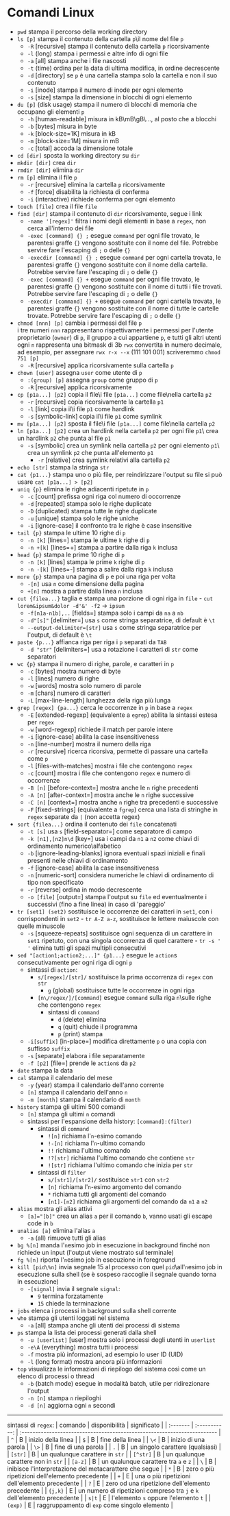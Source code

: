 # Comandi Linux
* `pwd` stampa il percorso della working directory
* `ls [p]` stampa il contenuto della cartella `p`\il nome del file `p`
  * `-R` [recursive] stampa il contenuto della cartella `p` ricorsivamente
  * `-l` (long) stampa i permessi e altre info di ogni file
  * `-a` [all] stampa anche i file nascosti
  * `-t` (time) ordina per la data di ultima modifica, in ordine decrescente
  * `-d` [directory] se `p` è una cartella stampa solo la cartella e non il suo contenuto
  * `-i` [inode] stampa il numero di inode per ogni elemento
  * `-s` [size] stampa la dimensione in blocchi di ogni elemento
* `du [p]` (disk usage) stampa il numero di blocchi di memoria che occupano gli elementi `p`
  * `-h` [human-readable] misura in kB\mB\gB\\..., al posto che a blocchi
  * `-b` [bytes] misura in byte
  * `-k` [block-size=1K] misura in kB
  * `-m` [block-size=1M] misura in mB
  * `-c` [total] accoda la dimensione totale
* `cd [dir]` sposta la working directory su `dir` 
* `mkdir [dir]` crea `dir`
* `rmdir [dir]` elimina `dir`
* `rm [p]` elimina il file `p`
  * `-r` [recursive] elimina la cartella `p` ricorsivamente
  * `-f` [force] disabilita la richiesta di conferma
  * `-i` (interactive) richiede conferma per ogni elemento
* `touch [file]` crea il file `file`
* `find [dir]` stampa il contenuto di `dir` ricorsivamente, segue i link
  * `-name '[regex]'` filtra i nomi degli elementi in base a `regex`, non cerca all'interno dei file
  * `-exec [command] {} ;` esegue `command` per ogni file trovato, le parentesi graffe `{}` vengono sostituite con il nome del file. Potrebbe servire fare l'escaping di `;` o delle `{}`
  * `-execdir [command] {} ;` esegue `command` per ogni cartella trovata, le parentesi graffe `{}` vengono sostituite con il nome della cartella. Potrebbe servire fare l'escaping di `;` o delle `{}`
  * `-exec [command] {} +` esegue `command` per ogni file trovato, le parentesi graffe `{}` vengono sostituite con il nome di tutti i file trovati. Potrebbe servire fare l'escaping di `;` o delle `{}`
  * `-execdir [command] {} +` esegue `command` per ogni cartella trovata, le parentesi graffe `{}` vengono sostituite con il nome di tutte le cartelle trovate. Potrebbe servire fare l'escaping di `;` o delle `{}`
* `chmod [nnn] [p]` cambia i permessi del file `p`\
  i tre numeri `nnn` rappresentano rispettivamente i permessi per l'utente proprietario (`owner`) di `p`, il gruppo a cui appartiene `p`, e tutti gli altri utenti\
  ogni `n` rappresenta una bitmask di 3b `rwx` convertita in numero decimale, ad esempio, per assegnare `rwx r-x --x` (111 101 001) scriveremmo `chmod 751 [p]`
  * `-R` [recursive] applica ricorsivamente sulla cartella `p`
* `chown [user]` assegna `user` come utente di `p`
  * `:(group) [p]` assegna `group` come gruppo di `p`
  * `-R` [recursive] applica ricorsivamente
* `cp [p1a...] [p2]` copia il file\i file `[p1a...]` come file\nella cartella `p2`
  * `-r` [recursive] copia ricorsivamente la cartella `p1`
  * `-l` [link] copia il\i file `p1` come hardlink
  * `-s` [symbolic-link] copia il\i file  `p1` come symlink
* `mv [p1a...] [p2]` sposta il file\i file `[p1a...]` come file\nella cartella `p2`
* `ln [p1a...] [p2]` crea un hardlink nella cartella `p2` per ogni file `p1`\ crea un hardlink `p2` che punta al file `p1`
  * `-s` [symbolic] crea un symlink nella cartella `p2` per ogni elemento `p1`\ crea un symlink `p2` che punta all'elemento `p1`
    * `-r` [relative] crea symlink relativi alla cartella `p2`
* `echo [str]` stampa la stringa `str`
* `cat {p1...}` stampa uno o più file, per reindirizzare l'output su file si può usare `cat [p1a...] > [p2]`
* `uniq {p}` elimina le righe adiacenti ripetute in `p`
  * `-c` [count] prefissa ogni riga col numero di occorrenze
  * `-d` [repeated] stampa solo le righe duplicate
  * `-D` (duplicated) stampa tutte le righe duplicate
  * `-u` [unique] stampa solo le righe uniche
  * `-i` [ignore-case] il confronto tra le righe è case insensitive
* `tail {p}` stampa le ultime 10 righe di `p`
  * `-n [k]` [lines=] stampa le ultime `k` righe di `p`
  * `-n +[k]` [lines=+] stampa a partire dalla riga `k` inclusa
* `head {p}` stampa le prime 10 righe di `p`
  * `-n [k]` [lines] stampa le prime `k` righe di `p`
  * `-n -[k]` [lines=-] stampa a salire dalla riga `k` inclusa
* `more {p}` stampa una pagina di `p` e poi una riga per volta
  * `-[n]` usa `n` come dimensione della pagina
  * `+[n]` mostra a partire dalla linea `n` inclusa
* `cut {filea...}` taglia e stampa una porzione di ogni riga in `file` - `cut lorem&ipsum&dolor -d'&' -f2` -> `ipsum`
  * `-f[n1a-n1b],..` [fields=] stampa solo i campi da `na` a `nb`
  * `-d"[s]"` [delimiter=] usa `s` come stringa separatrice, di default è `\t`
  * `--output-delimiter=[str]` usa `s` come stringa separatrice per l'output, di default è `\t`
* `paste {p...}` affianca riga per riga i `p` separati da `TAB`
  * `-d "str"` [delimiters=] usa a rotazione i caratteri di `str` come separatori
* `wc {p}` stampa il numero di righe, parole, e caratteri in `p`
  * `-c` [bytes] mostra numero di byte
  * `-l` [lines] numero di righe
  * `-w` [words] mostra solo numero di parole
  * `-m` [chars] numero di caratteri
  * `-L` [max-line-length] lunghezza della riga più lunga
* `grep [regex] {pa...}` cerca le occorrenze in `p` in base a `regex`
  * `-E` [extended-regexp] (equivalente a `egrep`) abilita la sintassi estesa per `regex`
  * `-w` [word-regexp] richiede il match per parole intere
  * `-i` [ignore-case] abilita la case insensitiveness
  * `-n` [line-number] mostra il numero della riga
  * `-r` [recursive] ricerca ricorsiva, permette di passare una cartella come `p`
  * `-l` [files-with-matches] mostra i file che contengono `regex`
  * `-c` [count] mostra i file che contengono `regex` e numero di occorrenze
  * `-B [n]` [before-context=] mostra anche le `n` righe precedenti
  * `-A [n]` [after-context=] mostra anche le `n` righe successive
  * `-C [n]` [context=] mostra anche `n` righe tra precedenti e successive
  * `-F` [fixed-strings] (equivalente a `fgrep`) cerca una lista di stringhe in `regex` separate da `|` (non accetta regex)
* `sort {filea...}` ordina il contenuto dei `file` concatenati
  * `-t [s]` usa `s` [field-separator=] come separatore di campo
  * `-k [n1],[n2]n\d` [key=] usa i campi da `n1` a `n2` come chiavi di ordinamento numerico\alfabetico
  * `-b` [ignore-leading-blanks] ignora eventuali spazi iniziali e finali presenti nelle chiavi di ordinamento
  * `-f` [ignore-case] abilita la case insensitiveness
  * `-n` [numeric-sort] considera numeriche le chiavi di ordinamento di tipo non specificato
  * `-r` [reverse] ordina in modo decrescente
  * `-o [file]` [output=] stampa l'output su `file` ed eventualmente i successivi (fino a fine linea) in caso di 'pareggio'
* `tr [set1] (set2)` sostituisce le occorrenze dei caratteri in `set1`, con i corrispondenti in `set2` - `tr A-Z a-z`, sostituisce le lettere maiuscole con quelle minuscole
  * `-s` [squeeze-repeats] sostituisce ogni sequenza di un carattere in `set1` ripetuto, con una singola occorrenza di quel carattere - `tr -s ' '` elimina tutti gli spazi multipli consecutivi
* `sed "[action1;action2;...]" {p1...}` esegue le `action`s consecutivamente per ogni riga di ogni `p`
  * sintassi di `action`:
    * `s/[regex]/[str]/` sostituisce la prima occorrenza di `regex`  con `str`
      * `g` (global) sostituisce tutte le occorrenze in ogni riga
    * `[n\/regex/]/[command]` esegue `command` sulla riga `n`\sulle righe che contengono `regex`
      * sintassi di `command`
        * `d` (delete) elimina
        * `q` (quit) chiude il programma
        * `p` (print) stampa
  * `-i[suffix]` [in-place=] modifica direttamente `p` o una copia con suffisso `suffix`
  * `-s` [separate] elabora i file separatamente
  * `-f [p2]` [file=] prende le `action`s da `p2`
* `date` stampa la data
* `cal` stampa il calendario del mese
  * `-y` (year) stampa il calendario dell'anno corrente
  * `[n]` stampa il calendario dell'anno `n`
  * `-m [month]` stampa il calendario di `month`
* `history` stampa gli ultimi 500 comandi
  * `[n]` stampa gli ultimi `n` comandi
  * sintassi per l'espansione della history: `[command]:(filter)`
    * sintassi di `command`
      * `![n]` richiama l'`n`-esimo comando
      * `!-[n]` richiama l'`n`-ultimo comando
      * `!!` richiama l'ultimo comando
      * `!?[str]` richiama l'ultimo comando che contiene `str`
      * `![str]` richiama l'ultimo comando che inizia per `str`
    * sintassi di `filter`
      * `s/[str1]/[str2]/` sostituisce `str1` con `str2`
      * `[n]` richiama l'`n`-esimo argomento del comando
      * `*` richiama tutti gli argomenti del comando
      * `[n1]-[n2]` richiama gli argomenti del comando da `n1` a `n2`
* `alias` mostra gli alias attivi
  * `[a]="[b]"`  crea un alias `a` per il comando `b`, vanno usati gli escape code in `b`
* `unalias [a]` elimina l'alias `a`
  * `-a` (all) rimuove tutti gli alias
* `bg %[n]` manda l'`n`esimo job in esecuzione in background finché non richiede un input (l'output viene mostrato sul terminale)
* `fg %[n]` riporta l'`n`esimo job in esecuzione in foreground
* `kill [pid\%n]` invia segnale 15 al processo con quel `pid`\all'`n`esimo job in esecuzione sulla shell (se è sospeso raccoglie il segnale quando torna in esecuzione)
  * `-[signal]` invia il segnale `signal`:
    * `9` termina forzatamente
    * `15` chiede la terminazione
* `jobs` elenca i processi in background sulla shell corrente
* `who` stampa gli utenti loggati nel sistema
  * `-a` [all] stampa anche gli utenti dei processi di sistema
* `ps` stampa la lista dei processi generati dalla shell
  * `-u [userlist]` [user] mostra solo i processi degli utenti in `userlist`
  * `-e\A` (everything) mostra tutti i processi
  * `-f` mostra più informazioni, ad esempio lo user ID (UID)
  * `-l` (long format) mostra ancora più informazioni
* `top` visualizza le informazioni di riepilogo del sistema così come un elenco di processi o thread
  * `-b` (batch mode) esegue in modalità batch, utile per ridirezionare l'output
  * `-n [n]` stampa `n` riepiloghi
  * `-d [n]` aggiorna ogni `n` secondi

---

sintassi di `regex`:
| comando  | disponibilità | significato                                                              |
| :------- | :-----------: | :----------------------------------------------------------------------- |
| `^`      |       B       | inizio della linea                                                       |
| `$`      |       B       | fine della linea                                                         |
| `\<`     |       B       | inizio di una parola                                                     |
| `\>`     |       B       | fine di una parola                                                       |
| `.`      |       B       | un singolo carattere (qualsiasi)                                         |
| `[str]`  |       B       | un qualunque carattere in `str`                                          |
| `[^str]` |       B       | un qualunque carattere non in `str`                                      |
| `[a-z]`  |       B       | un qualunque carattere tra `a` e `z`                                     |
| `\`      |       B       | inibisce l'interpretazione del metacarattere che segue                   |
| `*`      |       B       | zero o più ripetizioni dell'elemento precedente                          |
| `+`      |       E       | una o più ripetizioni dell'elemento precedente                           |
| `?`      |       E       | zero od una ripetizione dell'elemento precedente                         |
| `{j,k}`  |       E       | un numero di ripetizioni compreso tra `j` e `k` dell'elemento precedente |
| `s|t`    |       E       | l'elemento `s` oppure l'elemento `t`                                     |
| `(exp)`  |       E       | raggruppamento di `exp` come singolo elemento                            |